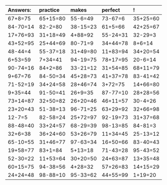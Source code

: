 | Answers: | practice | makes | perfect | ! |
| :--- | :--- | :--- | :--- | :--- |
| 67+8=75 | 65+15=80 | 55-6=49 | 73-67=6 | 35+25=60 | 
| 84-70=14 | 82-2=80 | 38-15=23 | 61+5=66 | 42+25=67 | 
| 17+76=93 | 31+18=49 | 4+88=92 | 55-24=31 | 32-29=3 | 
| 43+52=95 | 25+44=69 | 80-71=9 | 34+44=78 | 8+6=14 | 
| 48-44=4 | 55-37=18 | 31+49=80 | 11+83=94 | 34+20=54 | 
| 6+53=59 | 7+34=41 | 94-19=75 | 78+17=95 | 20-6=14 | 
| 90-74=16 | 84+2=86 | 33-21=12 | 31+54=85 | 68+11=79 | 
| 9+67=76 | 84-50=34 | 45+28=73 | 41+37=78 | 83-41=42 | 
| 71-52=19 | 34+24=58 | 28+46=74 | 3+72=75 | 14+66=80 | 
| 9+35=44 | 91-50=41 | 26+9=35 | 87-77=10 | 28+28=56 | 
| 73+14=87 | 32+50=82 | 26+20=46 | 46+11=57 | 30-4=26 | 
| 23+20=43 | 51-38=13 | 96-71=25 | 63+29=92 | 32+66=98 | 
| 12-7=5 | 82-58=24 | 25+72=97 | 92-19=73 | 31+37=68 | 
| 88-48=40 | 33+24=57 | 68-29=39 | 98-13=85 | 84-81=3 | 
| 32+6=38 | 36+24=60 | 53+26=79 | 11+34=45 | 25-13=12 | 
| 65-10=55 | 31+46=77 | 97-63=34 | 16+50=66 | 83-40=43 | 
| 19+58=77 | 83+1=84 | 5+13=18 | 71-43=28 | 95-43=52 | 
| 52-30=22 | 11+53=64 | 30+20=50 | 24+63=87 | 13+35=48 | 
| 60+15=75 | 94-38=56 | 4+28=32 | 57+26=83 | 14+15=29 | 
| 24+24=48 | 98-88=10 | 95-33=62 | 44+55=99 | 1+19=20 | 
